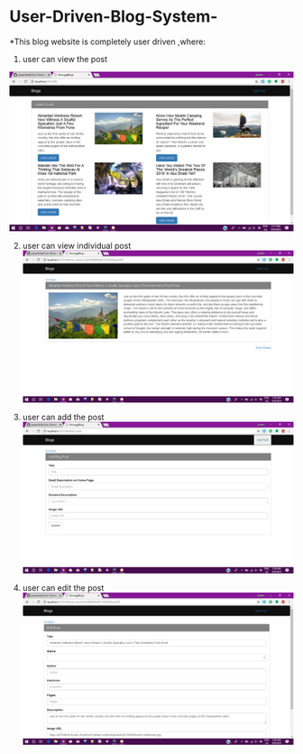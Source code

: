 # User-Driven-Blog-System-

*This blog website is completely user driven ,where:
1. user can view the post

![alt text](https://github.com/pawanfalak/User-Driven-Blog-System-/blob/master/11.png)

2. user can view individual post
![alt text](https://github.com/pawanfalak/User-Driven-Blog-System-/blob/master/12.png)


3. user can add the post
![alt text](https://github.com/pawanfalak/User-Driven-Blog-System-/blob/master/13.png)


4. user can edit the post
![alt text](https://github.com/pawanfalak/User-Driven-Blog-System-/blob/master/14.png)
